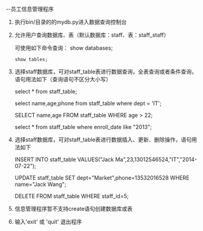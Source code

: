 --员工信息管理程序

1. 执行bin/目录的的mydb.py进入数据查询控制台

2. 允许用户查询数据库、表（默认数据库：staff、表：staff_staff）

   可使用如下命令查询：
       show databases;
       
       show tables;
       
3. 选择staff数据库，可对staff_table表进行数据查询，全表查询或者条件查询，语句用法如下（查询语句不区分大小写）

    select * from staff_table;
    
    select name,age,phone from staff_table where dept = 'IT';
    
    SELECT name,age FROM staff_table WHERE age > 22;
    
    select * from staff_table where enroll_date like "2013";
    
3. 选择staff数据库，可对staff_table表进行数据插入、更新、删除操作，语句用法如下

    INSERT INTO staff_table VALUES("Jack Ma",23,13012546524,"IT","2014-07-22");
    
    UPDATE staff_table SET dept="Market",phone=13532016528 WHERE name="Jack Wang";
    
    DELETE FROM staff_table WHERE staff_id=5;
    
4. 信息管理程序暂不支持create语句创建数据库或表

5. 输入'exit' 或 'quit' 退出程序
